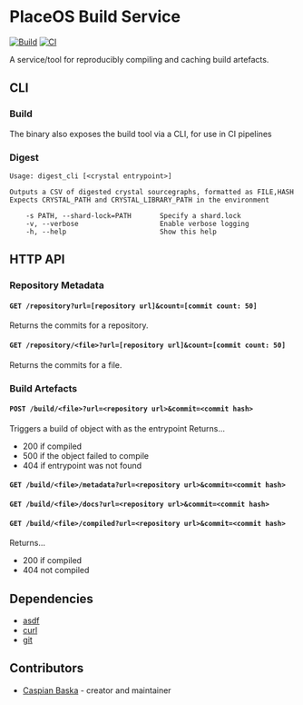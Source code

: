 # PlaceOS Build Service

[![Build](https://github.com/PlaceOS/build/actions/workflows/build.yml/badge.svg)](https://github.com/PlaceOS/build/actions/workflows/build.yml)
[![CI](https://github.com/PlaceOS/build/actions/workflows/ci.yml/badge.svg)](https://github.com/PlaceOS/build/actions/workflows/ci.yml)

A service/tool for reproducibly compiling and caching build artefacts.

## CLI

### Build

The binary also exposes the build tool via a CLI, for use in CI pipelines

### Digest

```
Usage: digest_cli [<crystal entrypoint>]

Outputs a CSV of digested crystal sourcegraphs, formatted as FILE,HASH
Expects CRYSTAL_PATH and CRYSTAL_LIBRARY_PATH in the environment

    -s PATH, --shard-lock=PATH       Specify a shard.lock
    -v, --verbose                    Enable verbose logging
    -h, --help                       Show this help
```

## HTTP API

### Repository Metadata

#### `GET /repository?url=[repository url]&count=[commit count: 50]`

Returns the commits for a repository.

#### `GET /repository/<file>?url=[repository url]&count=[commit count: 50]`

Returns the commits for a file.

### Build Artefacts

#### `POST /build/<file>?url=<repository url>&commit=<commit hash>`

Triggers a build of object with <file> as the entrypoint
Returns…
- 200 if compiled
- 500 if the object failed to compile
- 404 if entrypoint was not found

#### `GET /build/<file>/metadata?url=<repository url>&commit=<commit hash>`

#### `GET /build/<file>/docs?url=<repository url>&commit=<commit hash>`

#### `GET /build/<file>/compiled?url=<repository url>&commit=<commit hash>`

Returns...
- 200 if compiled
- 404 not compiled

## Dependencies

- [asdf](https://asdf-vm.com/)
- [curl](https://curl.se/)
- [git](https://git-scm.com/)

## Contributors

- [Caspian Baska](https://github.com/caspiano) - creator and maintainer
